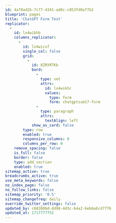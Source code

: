 ```yaml
---
id: 4af0ad2b-7c77-4341-ad8c-c053fd0af7b2
blueprint: pages
title: 'ChatGPT Form Test'
replicator:
  -
    id: lx4wibhb
    columns_replicator:
      -
        id: lx4wicxf
        single_col: false
        grid:
          -
            id: 8ZRYRTKb
            bard:
              -
                type: set
                attrs:
                  id: lx4wikhc
                  values:
                    type: form
                    form: chatgptsum17-form
              -
                type: paragraph
                attrs:
                  textAlign: left
            show_as_card: false
        type: row
        enabled: true
        responsive_columns: 0
        columns_per_row: 0
    remove_spacing: false
    is_full: false
    border: false
    type: add_section
    enabled: true
sitemap_active: true
breadcrumbs_active: true
use_meta_keywords: false
no_index_page: false
no_follow_links: false
sitemap_priority: '0.5'
sitemap_changefreq: daily
override_twitter_settings: false
updated_by: c68200bd-dd98-4d3c-b4a2-6eb6a6cd7776
updated_at: 1717777752
---
```

